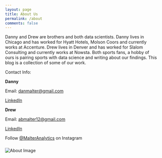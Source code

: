 ```yaml
---
layout: page
title: About Us
permalink: /about
comments: false
---
```


<div class="row justify-content-between">
<div class="col-md-8 pr-5">

<p>
Danny and Drew are brothers and both data scientists.  Danny lives in Chicago and has worked for Hyatt Hotels, Molson Coors and currently works at Accenture.  Drew lives in Denver and has worked for Slalom Consulting and currently works at Nowsta. Both sports fans, a hobby of ours is pairing sports with data science and writing about our findings. This blog is a collection of some of our work.  </p>

<p>
Contact Info: </p>

<p>

<b>Danny </b>

</p>

<p>
Email: <a href="mailto:danmalter@gmail.com">danmalter@gmail.com</a> <br> </p>
<p>
<a href="https://www.linkedin.com/in/danmalter/" target = "_blank">LinkedIn</a> </p>


<p>

<p>

</p>

<b>Drew </b> </p>

<p>
Email: <a href="mailto:abmalter12@gmail.com">abmalter12@gmail.com</a> <br> </p>
<p>
<a href="https://www.linkedin.com/in/drew-malter-43a5a4b7/" target = "_blank">LinkedIn</a> </p>








<p>

<p>

</p>

<b></b> </p>

<p>


Follow <a href="https://www.instagram.com/malteranalytics/?hl=en" target = "_blank">@MalterAnalytics</a> on Instagram </p>


</div>

<div class="col-md-4">

<div class="sticky-top sticky-top-80">
<h5></h5>
<p>


<img src="/assets/images/about/danny-drew.png"
     alt="About Image"
     style="float: left; margin-right: 10px;" />


</p>


</div>
</div>
</div>
